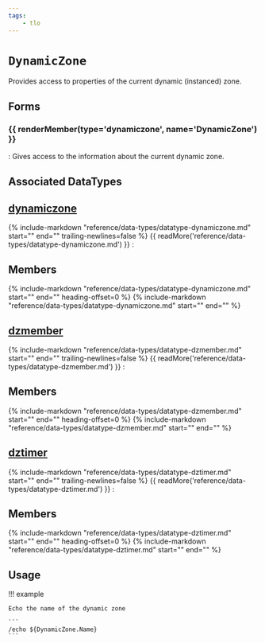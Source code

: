 ```yaml
---
tags:
    - tlo
---
```

# `DynamicZone`

<!--tlo-desc-start-->
Provides access to properties of the current dynamic (instanced) zone.
<!--tlo-desc-end-->
## Forms
<!--tlo-forms-start-->
### {{ renderMember(type='dynamiczone', name='DynamicZone') }}

:   Gives access to the information about the current dynamic zone.
<!--tlo-forms-end-->

## Associated DataTypes

## [dynamiczone](../data-types/datatype-dynamiczone.md)
{%
  include-markdown "reference/data-types/datatype-dynamiczone.md"
  start="<!--dt-desc-start-->"
  end="<!--dt-desc-end-->"
  trailing-newlines=false
%} {{ readMore('reference/data-types/datatype-dynamiczone.md') }}
:    <h2>Members</h2>
    {%
    include-markdown "reference/data-types/datatype-dynamiczone.md"
    start="<!--dt-members-start-->"
    end="<!--dt-members-end-->"
    heading-offset=0
    %}
    {%
    include-markdown "reference/data-types/datatype-dynamiczone.md"
    start="<!--dt-linkrefs-start-->"
    end="<!--dt-linkrefs-end-->"
    %}

## [dzmember](../data-types/datatype-dzmember.md)
{%
  include-markdown "reference/data-types/datatype-dzmember.md"
  start="<!--dt-desc-start-->"
  end="<!--dt-desc-end-->"
  trailing-newlines=false
%} {{ readMore('reference/data-types/datatype-dzmember.md') }}
:    <h2>Members</h2>
    {%
    include-markdown "reference/data-types/datatype-dzmember.md"
    start="<!--dt-members-start-->"
    end="<!--dt-members-end-->"
    heading-offset=0
    %}
    {%
    include-markdown "reference/data-types/datatype-dzmember.md"
    start="<!--dt-linkrefs-start-->"
    end="<!--dt-linkrefs-end-->"
    %}

## [dztimer](../data-types/datatype-dztimer.md)
{%
  include-markdown "reference/data-types/datatype-dztimer.md"
  start="<!--dt-desc-start-->"
  end="<!--dt-desc-end-->"
  trailing-newlines=false
%} {{ readMore('reference/data-types/datatype-dztimer.md') }}
:    <h2>Members</h2>
    {%
    include-markdown "reference/data-types/datatype-dztimer.md"
    start="<!--dt-members-start-->"
    end="<!--dt-members-end-->"
    heading-offset=0
    %}
    {%
    include-markdown "reference/data-types/datatype-dztimer.md"
    start="<!--dt-linkrefs-start-->"
    end="<!--dt-linkrefs-end-->"
    %}

## Usage

!!! example

    Echo the name of the dynamic zone

    ```
    /echo ${DynamicZone.Name}
    ```

<!--tlo-linkrefs-start-->
[dynamiczone]: ../data-types/datatype-dynamiczone.md
<!--tlo-linkrefs-end-->
